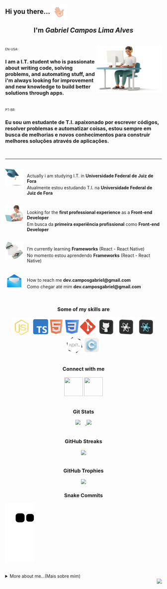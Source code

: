 <h2 align="left">Hi you there... 
  <img align="center" width="50px" height="50px" src="./plus/Main/hello.gif" alt="">
  <br>
  <p align="center">I'm 
    <i>
      Gabriel Campos Lima Alves
    </i>
  </p>
</h2>

<br>

<div>
  <img width="210px" height="150px" align="right" src="./plus/Main/top.png" alt="">
  <div align="left" >
    <span  style="font-size: 10px" align="left">
      EN-USA:
      </br>
    </span>
    <h3>I am a I.T. student who is passionate about writing code, solving problems, and automating stuff, and i'm always looking for improvement and new knowledge to build better solutions through apps.</h3>
</div>
</br>
<div align="left">
    <span  style="font-size: 10px" align="left">
      PT-BR:
      </br>
    </span>
  <h3>Eu sou um estudante de T.I. apaixonado por escrever códigos, resolver problemas e automatizar coisas, estou sempre em busca de melhorias e novos conhecimentos para construir melhores soluções através de aplicações.</h3>
  </h3>
</div>

<br>

<hr>

<br>

<img align="left" src="./plus/Main/tip1.png" alt="" width="58px" height="55px"> 
<p style="margin-left: 5em">
  Actually i am studying I.T. in 
  <b>Universidade Federal de Juiz de Fora</b>
</p>
<p style="margin-left: 5em;margin-top: -10px">
  Atualmente estou estudando T.I. na 
  <b>Universidade Federal de Juiz de Fora</b>
</p>

<br>

<img align="left" src="./plus/Main/tip2.png" alt="" width="58px" height="55px">
<p style="margin-left: 5em" align="left">
  Looking for the
  <b>first professional experience</b> as a <b>Front-end Developer</b>
</p>
<p style="margin-top: -10px; margin-left: 5em">
  Em busca da 
  <b>primeira experiência profissional</b> 
  como 
  <b>Front-end Developer</b>
</p>

<br>

<img align="left" src="./plus/Main/tip3.png" alt="" width="58px" height="55px">
<p style="margin-left: 5em">
  I’m currently learning 
  <b>Frameworks</b>
  (React - React Native)
</p>
<p style="margin-top: -10px;margin-left: 5em">
  No momento estou aprendendo
  <b>Frameworks</b>
  (React - React Native)
</p>

<br>

<img align="left" src="./plus/Main/tip4.png" alt="" width="58px" height="55px">
<p style="margin-left: 5em"> 
  How to reach me 
  <b>dev.camposgabriel@gmail.com</b>
</p>
<p style="margin-top: -10px;margin-left: 5em">
  Como chegar até mim 
  <b>dev.camposgabriel@gmail.com</b>
</p>

<br>

<div align="center">
  <h3> Some of my skills are </h3>
  <img style="cursor: pointer;" align="center" src="./plus\Languages\jss.png" alt="JavaScript" width="65px" height="60px" title="JavaScript">
  <img style="cursor: pointer;" align="center" src="./plus\Languages\typescript.png" alt="TypeScript" width="48px" height="48px" title="TypeScript">
  <img style="cursor: pointer;" align="center" src="./plus\Languages\html.png" alt="HTML" width="46px" height="50px" title="HTML">
  <img style="cursor: pointer;" align="center" src="./plus\Languages\css.png" alt="CSS" width="46px" height="46px" title="CSS">
  <img style="cursor: pointer;" align="center" src="./plus\Languages\gitg.png" alt="Git" width="50px" height="50px" title="Git">
  <img style="cursor: pointer;" align="center" src="./plus\Languages\git.png" alt="GitHub" width="60px" height="60px" title="GitHub">
  <img style="cursor: pointer;" align="center" src="./plus\Languages\react.png" alt="React" width="60px" height="60px" title="React">
  <img style="cursor: pointer;" align="center" src="./plus\Languages\reactN.png" alt="ReactNative" width="60px" height="60px" title="ReactNative">
  <img style="cursor: pointer;" align="center" src="./plus\Languages/nextjs.png" alt="Next.js" width="50px" height="55px" title="Next.js">
  <img style="cursor: pointer;" align="center" src="./plus\Languages\cpp.png" alt="C++" width="55px" height="55px" title="C++">
</div>

<br>

<div align="center">
  <h3 >Connect with me</h3>
  <a align="center" href="https://instagram.com/dev.camposg" target="_blank"><img align="center" src="./plus/Networks/ig.png" alt="" width="60px" height="60px"></a>
  <a align="center" href="https://www.linkedin.com/in/gabriel-campos-lima-alves-947554249/" target="_blank"><img align="center" src="./plus/Networks/in.png" alt="" width="60px" height="60px"></a>
</div>

<br>

<div align="center">
    <h3>Git Stats</h3>
    <div align="center">
    <a href="https://github.com/CamposCodes">
      <img style="margin-right: 1rem" height="150em" src="https://github-readme-stats.vercel.app/api?username=CamposCodes&count_private=true&include_all_commits=true&show_icons=true&theme=tokyonight&hide_border=true&border_radius=25&show_owner=true"/>
      <img height="150em" src="https://github-readme-stats.vercel.app/api/top-langs/?username=CamposCodes&theme=tokyonight&hide_border=true&border_radius=25&layout=compact"/>
    </a>
    </div>
</div>

<br>

<div align="center">
    <h3>GitHub Streaks</h3>
    <img align="center" src="https://streak-stats.demolab.com?user=CamposCodes&theme=tokyonight&hide_border=true&border_radius=25&date_format=M%20j%5B%2C%20Y%5D"/>
</div>

<br>

<div align="center">
    <h3>GitHub Trophies</h3>
    <div align="center">
    <img style="border: none" height="150em" src="https://github-profile-trophy.vercel.app/?username=CamposCodes&hide_border=true&margin-w=10&theme=tokyonight&no-frame=false&no-bg=true"/>
    </div>
</div>

<h3 style="margin-bottom: 5px;" align="center">Snake Commits</h3>

![snake gif](https://github.com/CamposCodes/CamposCodes/blob/output/github-contribution-grid-snake.svg)

<br>

<div>
  <details  align="left">
    <summary>More about me...(Mais sobre mim)</summary>
    <p display="flex">
      <h5>Fun facts: I also produce 
        <a href="https://www.youtube.com/channel/UCg8K-3VphWMQ4NsOvlYjF9g" target="_blank" > songs </a>
      </h5> 
    </p>
  </details>
</div>

<img align="right" src="https://visitcount.itsvg.in/api?id=CamposCodes&color=12"/>
